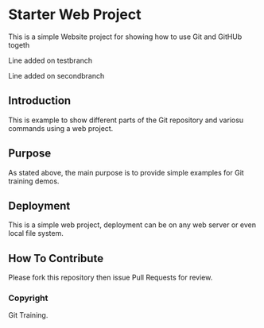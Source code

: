 # Starter Web Project

This is a simple Website project for showing how to use Git and GitHUb togeth

Line added on testbranch

Line added on secondbranch

## Introduction

This is example to show different parts of the Git repository and variosu commands using a web project.

## Purpose

As stated above, the main purpose is to provide simple examples for Git training demos.

## Deployment

This is a simple web project, deployment can be on any web server or even local file system.

## How To Contribute

Please fork this repository then issue Pull Requests for review.

### Copyright

Git Training.

